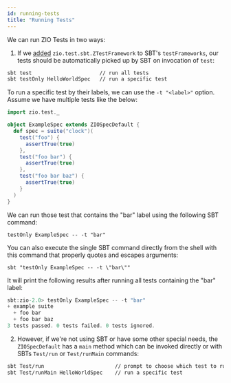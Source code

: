 ```yaml
---
id: running-tests
title: "Running Tests"
---
```


We can run ZIO Tests in two ways:

1. If we [added](installation.md) `zio.test.sbt.ZTestFramework` to SBT's `testFrameworks`, our tests should be automatically picked up by SBT on invocation of `test`:

```bash
sbt test                      // run all tests
sbt testOnly HelloWorldSpec   // run a specific test
```

To run a specific test by their labels, we can use the `-t "<label>"` option. Assume we have multiple tests like the below:

```scala mdoc:compile-only
import zio.test._

object ExampleSpec extends ZIOSpecDefault {
  def spec = suite("clock")(
    test("foo") {
      assertTrue(true)
    },
    test("foo bar") {
      assertTrue(true)
    },
    test("foo bar baz") {
      assertTrue(true)
    }
  )
}
```

We can run those test that contains the "bar" label using the following SBT command:
```
testOnly ExampleSpec -- -t "bar"
```
You can also execute the single SBT command directly from the shell with this command that properly quotes and escapes arguments:
```
sbt "testOnly ExampleSpec -- -t \"bar\""
```

It will print the following results after running all tests containing the "bar" label:

```scala
sbt:zio-2.0> testOnly ExampleSpec -- -t "bar"
+ example suite
  + foo bar
  + foo bar baz
3 tests passed. 0 tests failed. 0 tests ignored.
```

2. However, if we're not using SBT or have some other special needs, the `ZIOSpecDefault` has a `main` method which can be invoked directly or with SBTs `Test/run` or `Test/runMain` commands:

```bash
sbt Test/run                       // prompt to choose which test to run
sbt Test/runMain HelloWorldSpec    // run a specific test
```
